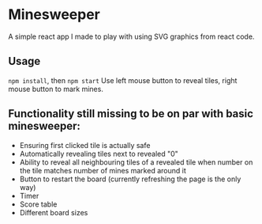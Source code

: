 # Minesweeper
A simple react app I made to play with using SVG graphics from react code.

## Usage
`npm install`, then `npm start`
Use left mouse button to reveal tiles, right mouse button to mark mines.

## Functionality still missing to be on par with basic minesweeper:
- Ensuring first clicked tile is actually safe
- Automatically revealing tiles next to revealed "0"
- Ability to reveal all neighbouring tiles of a revealed tile when number on the tile matches number of mines marked around it
- Button to restart the board (currently refreshing the page is the only way)
- Timer
- Score table
- Different board sizes
